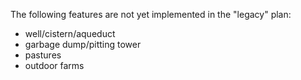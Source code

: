 The following features are not yet implemented in the "legacy" plan:

- well/cistern/aqueduct
- garbage dump/pitting tower
- pastures
- outdoor farms
